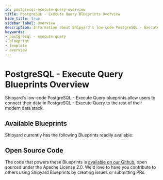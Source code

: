 ```yaml
---
id: postgresql-execute-query-overview
title: PostgreSQL - Execute Query Blueprints Overview
hide_title: true
sidebar_label: Overview
description: Information about Shipyard's low-code PostgreSQL - Execute Query templates.
keywords:
- postgresql - execute query
- blueprint
- template
- overview
---
```


# PostgreSQL - Execute Query Blueprints Overview

Shipyard's low-code PostgreSQL - Execute Query blueprints allow users to connect their data in PostgreSQL - Execute Query to the rest of their modern data stack.

## Available Blueprints
Shipyard currently has the following Blueprints readily available: 

## Open Source Code
The code that powers these Blueprints is [available on our Github](None), open sourced under the Apache License 2.0. We'd love to have you contribute to others using Shipyard Blueprints by creating issues or submitting PRs.

